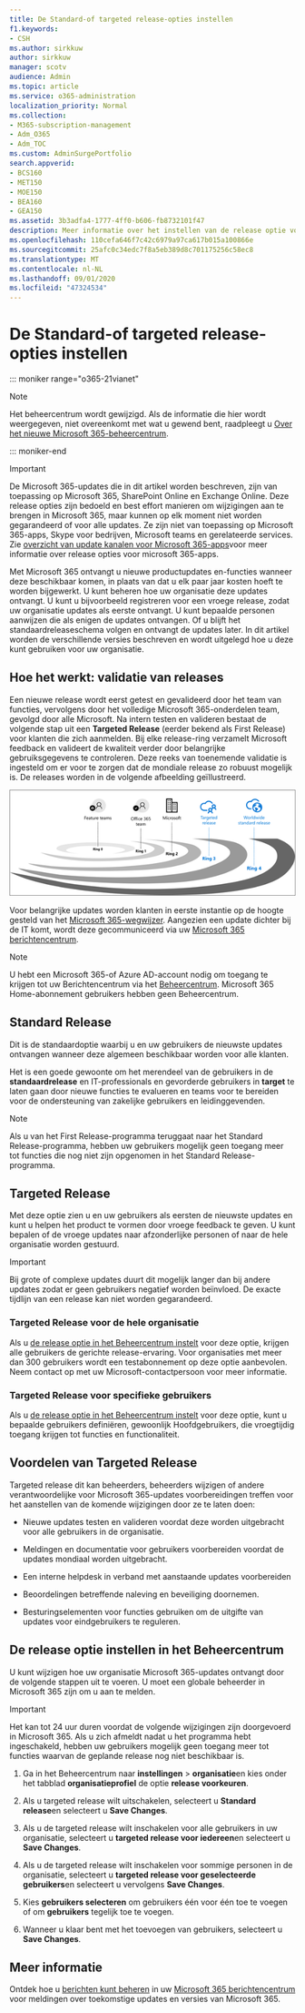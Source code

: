 ```yaml
---
title: De Standard-of targeted release-opties instellen
f1.keywords:
- CSH
ms.author: sirkkuw
author: sirkkuw
manager: scotv
audience: Admin
ms.topic: article
ms.service: o365-administration
localization_priority: Normal
ms.collection:
- M365-subscription-management
- Adm_O365
- Adm_TOC
ms.custom: AdminSurgePortfolio
search.appverid:
- BCS160
- MET150
- MOE150
- BEA160
- GEA150
ms.assetid: 3b3adfa4-1777-4ff0-b606-fb8732101f47
description: Meer informatie over het instellen van de release optie voor nieuwe updates van producten en onderdelen in het Microsoft 365-Beheercentrum.
ms.openlocfilehash: 110cefa646f7c42c6979a97ca617b015a100866e
ms.sourcegitcommit: 25afc0c34edc7f8a5eb389d8c701175256c58ec8
ms.translationtype: MT
ms.contentlocale: nl-NL
ms.lasthandoff: 09/01/2020
ms.locfileid: "47324534"
---
```

# <a name="set-up-the-standard-or-targeted-release-options"></a>De Standard-of targeted release-opties instellen

::: moniker range="o365-21vianet"

> [!NOTE]
> Het beheercentrum wordt gewijzigd. Als de informatie die hier wordt weergegeven, niet overeenkomt met wat u gewend bent, raadpleegt u [Over het nieuwe Microsoft 365-beheercentrum](https://docs.microsoft.com/microsoft-365/admin/microsoft-365-admin-center-preview?view=o365-21vianet).

::: moniker-end

> [!IMPORTANT]
> De Microsoft 365-updates die in dit artikel worden beschreven, zijn van toepassing op Microsoft 365, SharePoint Online en Exchange Online. Deze release opties zijn bedoeld en best effort manieren om wijzigingen aan te brengen in Microsoft 365, maar kunnen op elk moment niet worden gegarandeerd of voor alle updates. Ze zijn niet van toepassing op Microsoft 365-apps, Skype voor bedrijven, Microsoft teams en gerelateerde services. Zie [overzicht van update kanalen voor Microsoft 365-apps](https://docs.microsoft.com/deployoffice/overview-update-channels)voor meer informatie over release opties voor microsoft 365-apps.

Met Microsoft 365 ontvangt u nieuwe productupdates en-functies wanneer deze beschikbaar komen, in plaats van dat u elk paar jaar kosten hoeft te worden bijgewerkt. U kunt beheren hoe uw organisatie deze updates ontvangt. U kunt u bijvoorbeeld registreren voor een vroege release, zodat uw organisatie updates als eerste ontvangt. U kunt bepaalde personen aanwijzen die als enigen de updates ontvangen. Of u blijft het standaardreleaseschema volgen en ontvangt de updates later. In dit artikel worden de verschillende versies beschreven en wordt uitgelegd hoe u deze kunt gebruiken voor uw organisatie.

## <a name="how-it-works---release-validation"></a>Hoe het werkt: validatie van releases

Een nieuwe release wordt eerst getest en gevalideerd door het team van functies, vervolgens door het volledige Microsoft 365-onderdelen team, gevolgd door alle Microsoft. Na intern testen en valideren bestaat de volgende stap uit een **Targeted Release** (eerder bekend als First Release) voor klanten die zich aanmelden. Bij elke release-ring verzamelt Microsoft feedback en valideert de kwaliteit verder door belangrijke gebruiksgegevens te controleren. Deze reeks van toenemende validatie is ingesteld om er voor te zorgen dat de mondiale release zo robuust mogelijk is. De releases worden in de volgende afbeelding geïllustreerd. 
  
![Release validatie belsignalen voor Microsoft 365](../../media/73611ed3-2d8c-4e7b-8074-9f03b239f9ed.png)
  
Voor belangrijke updates worden klanten in eerste instantie op de hoogte gesteld van het [Microsoft 365-wegwijzer](https://products.office.com/business/office-365-roadmap). Aangezien een update dichter bij de IT komt, wordt deze gecommuniceerd via uw [Microsoft 365 berichtencentrum](https://admin.microsoft.com/Adminportal/Home?source=applauncher#/MessageCenter).

> [!NOTE]
> U hebt een Microsoft 365-of Azure AD-account nodig om toegang te krijgen tot uw Berichtencentrum via het [Beheercentrum](https://docs.microsoft.com/office365/admin/admin-overview/about-the-admin-center). Microsoft 365 Home-abonnement gebruikers hebben geen Beheercentrum.


## <a name="standard-release"></a>Standard Release

Dit is de standaardoptie waarbij u en uw gebruikers de nieuwste updates ontvangen wanneer deze algemeen beschikbaar worden voor alle klanten.
  
Het is een goede gewoonte om het merendeel van de gebruikers in de **standaardrelease** en IT-professionals en gevorderde gebruikers in **target** te laten gaan door nieuwe functies te evalueren en teams voor te bereiden voor de ondersteuning van zakelijke gebruikers en leidinggevenden. 
  
> [!NOTE]
> Als u van het First Release-programma teruggaat naar het Standard Release-programma, hebben uw gebruikers mogelijk geen toegang meer tot functies die nog niet zijn opgenomen in het Standard Release-programma. 
  
## <a name="targeted-release"></a>Targeted Release

Met deze optie zien u en uw gebruikers als eersten de nieuwste updates en kunt u helpen het product te vormen door vroege feedback te geven. U kunt bepalen of de vroege updates naar afzonderlijke personen of naar de hele organisatie worden gestuurd.
  
> [!IMPORTANT]
> Bij grote of complexe updates duurt dit mogelijk langer dan bij andere updates zodat er geen gebruikers negatief worden beïnvloed. De exacte tijdlijn van een release kan niet worden gegarandeerd. 
  
### <a name="targeted-release-for-entire-organization"></a>Targeted Release voor de hele organisatie

Als u [de release optie in het Beheercentrum instelt](#set-up-the-release-option-in-the-admin-center) voor deze optie, krijgen alle gebruikers de gerichte release-ervaring. Voor organisaties met meer dan 300 gebruikers wordt een testabonnement op deze optie aanbevolen. Neem contact op met uw Microsoft-contactpersoon voor meer informatie. 
  
### <a name="targeted-release-for-selected-users"></a>Targeted Release voor specifieke gebruikers

Als u [de release optie in het Beheercentrum instelt](#set-up-the-release-option-in-the-admin-center) voor deze optie, kunt u bepaalde gebruikers definiëren, gewoonlijk Hoofdgebruikers, die vroegtijdig toegang krijgen tot functies en functionaliteit. 
  
## <a name="benefits-of-targeted-release"></a>Voordelen van Targeted Release

Targeted release dit kan beheerders, beheerders wijzigen of andere verantwoordelijke voor Microsoft 365-updates voorbereidingen treffen voor het aanstellen van de komende wijzigingen door ze te laten doen:
  
- Nieuwe updates testen en valideren voordat deze worden uitgebracht voor alle gebruikers in de organisatie.
    
- Meldingen en documentatie voor gebruikers voorbereiden voordat de updates mondiaal worden uitgebracht.
    
- Een interne helpdesk in verband met aanstaande updates voorbereiden
    
- Beoordelingen betreffende naleving en beveiliging doornemen.
    
- Besturingselementen voor functies gebruiken om de uitgifte van updates voor eindgebruikers te reguleren.
    
## <a name="set-up-the-release-option-in-the-admin-center"></a>De release optie instellen in het Beheercentrum

U kunt wijzigen hoe uw organisatie Microsoft 365-updates ontvangt door de volgende stappen uit te voeren. U moet een globale beheerder in Microsoft 365 zijn om u aan te melden.
  
> [!IMPORTANT]
> Het kan tot 24 uur duren voordat de volgende wijzigingen zijn doorgevoerd in Microsoft 365. Als u zich afmeldt nadat u het programma hebt ingeschakeld, hebben uw gebruikers mogelijk geen toegang meer tot functies waarvan de geplande release nog niet beschikbaar is. 
  
1. Ga in het Beheercentrum naar **instellingen**  >  **organisatie**en kies onder het tabblad **organisatieprofiel** de optie **release voorkeuren**.

5. Als u targeted release wilt uitschakelen, selecteert u **Standard release**en selecteert u **Save Changes**. 
    
6. Als u de targeted release wilt inschakelen voor alle gebruikers in uw organisatie, selecteert u **targeted release voor iedereen**en selecteert u **Save Changes**. 
    
7. Als u de targeted release wilt inschakelen voor sommige personen in de organisatie, selecteert u **targeted release voor geselecteerde gebruikers**en selecteert u vervolgens **Save Changes**. 
    
8. Kies **gebruikers selecteren** om gebruikers één voor één toe te voegen of om **gebruikers** tegelijk toe te voegen.
    
9. Wanneer u klaar bent met het toevoegen van gebruikers, selecteert u **Save Changes**.


  
## <a name="learn-more"></a>Meer informatie

Ontdek hoe u [berichten kunt beheren](https://docs.microsoft.com/office365/admin/manage/message-center) in uw [Microsoft 365 berichtencentrum](https://admin.microsoft.com/Adminportal/Home?source=applauncher#/MessageCenter) voor meldingen over toekomstige updates en versies van Microsoft 365.
